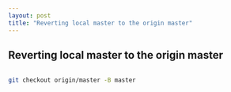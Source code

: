 ```yaml
---
layout: post
title: "Reverting local master to the origin master"
---
```


## Reverting local master to the origin master


```bash

git checkout origin/master -B master
```

